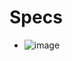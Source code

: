 # Specs 
* ![image](https://user-images.githubusercontent.com/90795738/197863589-ee4a0f7e-8b00-4956-93ec-2ff651b4973b.png)
